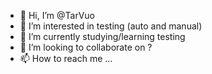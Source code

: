 - 👋 Hi, I’m @TarVuo
- 👀 I’m interested in testing (auto and manual)
- 🌱 I’m currently studying/learning testing 
- 💞️ I’m looking to collaborate on ?
- 📫 How to reach me ...

<!---
TarVuo/TarVuo is a ✨ special ✨ repository because its `README.md` (this file) appears on your GitHub profile.
You can click the Preview link to take a look at your changes.
--->
